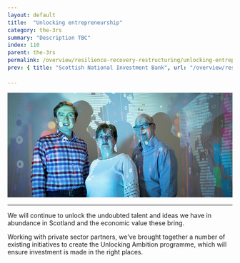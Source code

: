 ```yaml
---
layout: default
title:  "Unlocking entrepreneurship"
category: the-3rs
summary: "Description TBC"
index: 110
parent: the-3rs
permalink: /overview/resilience-recovery-restructuring/unlocking-entrepreneurship/
prev: { title: "Scottish National Investment Bank", url: "/overview/resilience-recovery-restructuring/scottish-national-investment-bank/" }

---
```

![A photograph of staff at a Scottish Cyber Security Start Up](/assets/images/pageimages/Overview.3.jpg)  

___

We will continue to unlock the undoubted talent and ideas we have in abundance in Scotland and the economic value these bring.  

Working with private sector partners, we’ve brought together a number of existing initiatives to create the Unlocking Ambition programme, which will ensure investment is made in the right places.  
